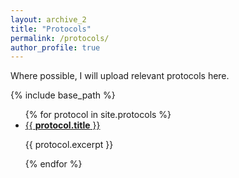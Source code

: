 ```yaml
---
layout: archive_2
title: "Protocols"
permalink: /protocols/
author_profile: true
---
```


Where possible, I will upload relevant protocols here.

{% include base_path %}

<ul>
  {% for protocol in site.protocols %}
    <li>
      <a href="{{ protocol.url }}">{{ <b>protocol.title</b> }}</a>
      <p>{{ protocol.excerpt }}</p>
    </li>
  {% endfor %}
</ul>





